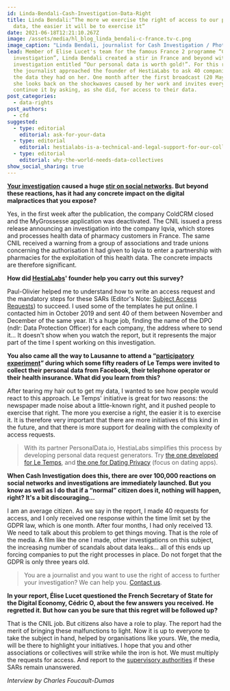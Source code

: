 ```yaml
---
id: Linda-Bendali-Cash-Investigation-Data-Right
title: Linda Bendali:“The more we exercise the right of access to our personal
  data, the easier it will be to exercise it”
date: 2021-06-18T12:21:10.267Z
image: /assets/media/hl_blog_linda_bendali-c-france.tv-c.png
image_caption: "Linda Bendali, journalist for Cash Investigation / Photo credit: France.tv"
lead: Member of Elise Lucet's team for the famous France 2 programme “Cash
  investigation”, Linda Bendali created a stir in France and beyond with her
  investigation entitled “Our personal data is worth gold!”. For this report,
  the journalist approached the founder of HestiaLabs to ask 40 companies for
  the data they had on her. One month after the first broadcast (20 May 2021),
  she looks back on the shockwaves caused by her work and invites everyone to
  continue it by asking, as she did, for access to their data.
post_categories:
  - data-rights
post_authors:
  - cfd
suggested:
  - type: editorial
    editorial: ask-for-your-data
  - type: editorial
    editorial: hestialabs-is-a-technical-and-legal-support-for-our-collective-explains-jessica-pidoux
  - type: editorial
    editorial: why-the-world-needs-data-collectives
show_social_sharing: true
---
```

**[Your investigation](https://www.france.tv/france-2/cash-investigation/2450927-nos-donnees-personnelles-valent-de-l-or.html) caused a huge [stir on social networks](https://cartorezo.wordpress.com/2021/06/04/tres-fortes-reactions-sur-facebook-twitter-et-linkedin-suite-au-cash-sur-les-donnees-personnelles-lexploitation-en-catimini-des-infos-de-sante-fait-debat/). But beyond these reactions, has it had any concrete impact on the digital malpractices that you expose?**

Yes, in the first week after the publication, the company ColdCRM closed and the MyGrossesse application was deactivated. The CNIL issued a press release announcing an investigation into the company Iqvia, which stores and processes health data of pharmacy customers in France. The same CNIL received a warning from a group of associations and trade unions concerning the authorisation it had given to Iqvia to enter a partnership with pharmacies for the exploitation of this health data. The concrete impacts are therefore significant.

**How did [HestiaLabs](/en/about/)' founder help you carry out this survey?**

Paul-Olivier helped me to understand how to write an access request and the mandatory steps for these SARs (Editor's Note: [Subject Access Requests](https://hestialabs.org/en/blog/editorial/ask-for-your-data/)) to succeed. I used some of the templates he put online. I contacted him in October 2019 and sent 40 of them between November and December of the same year. It's a huge job, finding the name of the DPO (ndlr: Data Protection Officer) for each company, the address where to send it... It doesn't show when you watch the report, but it represents the major part of the time I spent working on this investigation.

**You also came all the way to Lausanne to attend a “[participatory experiment](https://labs.letemps.ch/interactive/2020/longread-donnees-personnelles/)” during which some fifty readers of Le Temps were invited to collect their personal data from Facebook, their telephone operator or their health insurance. What did you learn from this?**

After tearing my hair out to get my data, I wanted to see how people would react to this approach. Le Temps' initiative is great for two reasons: the newspaper made noise about a little-known right, and it pushed people to exercise that right. The more you exercise a right, the easier it is to exercise it. It is therefore very important that there are more initiatives of this kind in the future, and that there is more support for dealing with the complexity of access requests.

> With its partner PersonalData.io, HestiaLabs simplifies this process by developing personal data request generators. Try [the one developed for Le Temps](https://labs.letemps.ch/interactive/2020/demander-ses-donnees/), and [the one for Dating Privacy](https://dating-privacy.hestialabs.org/en/act/sar/) (focus on dating apps).

**When Cash Investigation does this, there are over 100,000 reactions on social networks and investigations are immediately launched. But you know as well as I do that if a “normal” citizen does it, nothing will happen, right? It's a bit discouraging...**

I am an average citizen. As we say in the report, I made 40 requests for access, and I only received one response within the time limit set by the GDPR law, which is one month. After four months, I had only received 13. We need to talk about this problem to get things moving. That is the role of the media. A film like the one I made, other investigations on this subject, the increasing number of scandals about data leaks... all of this ends up forcing companies to put the right processes in place. Do not forget that the GDPR is only three years old.

> You are a journalist and you want to use the right of access to further your investigation? We can help you. [Contact us](/en/contact/projects).

**In your report, Élise Lucet questioned the French Secretary of State for the Digital Economy, Cédric O, about the few answers you received. He regretted it. But how can you be sure that this regret will be followed up?**

That is the CNIL job. But citizens also have a role to play. The report had the merit of bringing these malfunctions to light. Now it is up to everyone to take the subject in hand, helped by organisations like yours. We, the media, will be there to highlight your initiatives. I hope that you and other associations or collectives will strike while the iron is hot. We must multiply the requests for access. And report to the [supervisory authorities](https://ec.europa.eu/justice/article-29/structure/data-protection-authorities/index_en.htm) if these SARs remain unanswered.

*Interview by Charles Foucault-Dumas*